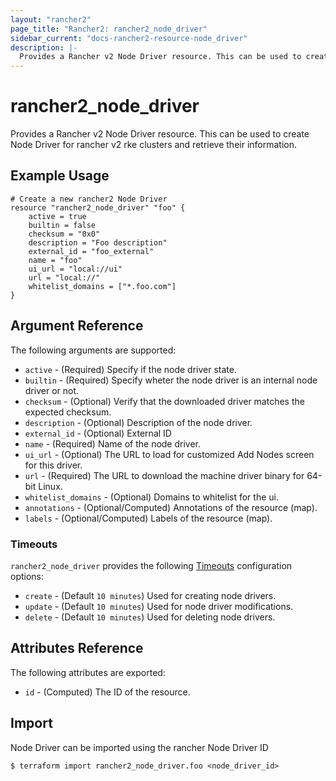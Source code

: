 ```yaml
---
layout: "rancher2"
page_title: "Rancher2: rancher2_node_driver"
sidebar_current: "docs-rancher2-resource-node_driver"
description: |-
  Provides a Rancher v2 Node Driver resource. This can be used to create Node Driver for rancher v2 rke clusters and retrieve their information.
---
```


# rancher2\_node\_driver

Provides a Rancher v2 Node Driver resource. This can be used to create Node Driver for rancher v2 rke clusters and retrieve their information.

## Example Usage

```hcl
# Create a new rancher2 Node Driver
resource "rancher2_node_driver" "foo" {
    active = true
    builtin = false
    checksum = "0x0"
    description = "Foo description"
    external_id = "foo_external"
    name = "foo"
    ui_url = "local://ui"
    url = "local://"
    whitelist_domains = ["*.foo.com"]
}
```

## Argument Reference

The following arguments are supported:

* `active` - (Required) Specify if the node driver state.
* `builtin` - (Required) Specify wheter the node driver is an internal node driver or not.
* `checksum` - (Optional) Verify that the downloaded driver matches the expected checksum.
* `description` - (Optional) Description of the node driver.
* `external_id` - (Optional) External ID
* `name` - (Required) Name of the node driver.
* `ui_url` - (Optional) The URL to load for customized Add Nodes screen for this driver.
* `url` - (Required) The URL to download the machine driver binary for 64-bit Linux.
* `whitelist_domains` - (Optional) Domains to whitelist for the ui.
* `annotations` - (Optional/Computed) Annotations of the resource (map).
* `labels` - (Optional/Computed) Labels of the resource (map).

### Timeouts

`rancher2_node_driver` provides the following
[Timeouts](/docs/configuration/resources.html#timeouts) configuration options:

- `create` - (Default `10 minutes`) Used for creating node drivers.
- `update` - (Default `10 minutes`) Used for node driver modifications.
- `delete` - (Default `10 minutes`) Used for deleting node drivers.

## Attributes Reference

The following attributes are exported:

* `id` - (Computed) The ID of the resource.

## Import

Node Driver can be imported using the rancher Node Driver ID

```
$ terraform import rancher2_node_driver.foo <node_driver_id>
```
